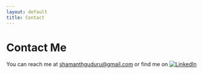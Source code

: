 ```yaml
---
layout: default
title: Contact
---
```


# Contact Me
You can reach me at shamanthguduru@gmail.com or find me on [![LinkedIn](/assets/linkedin-icon.png)](https://www.linkedin.com/in/shamanth-guduru/)  

